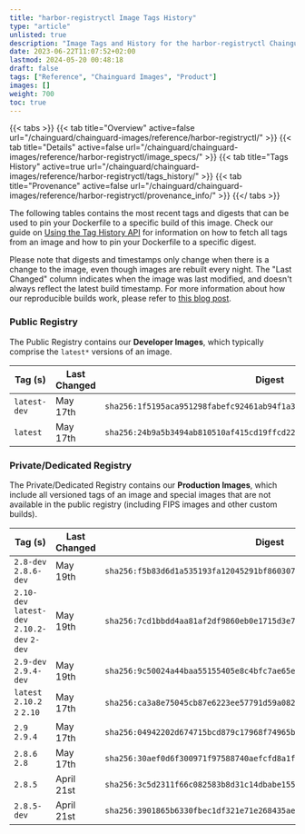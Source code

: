 ```yaml
---
title: "harbor-registryctl Image Tags History"
type: "article"
unlisted: true
description: "Image Tags and History for the harbor-registryctl Chainguard Image"
date: 2023-06-22T11:07:52+02:00
lastmod: 2024-05-20 00:48:18
draft: false
tags: ["Reference", "Chainguard Images", "Product"]
images: []
weight: 700
toc: true
---
```


{{< tabs >}}
{{< tab title="Overview" active=false url="/chainguard/chainguard-images/reference/harbor-registryctl/" >}}
{{< tab title="Details" active=false url="/chainguard/chainguard-images/reference/harbor-registryctl/image_specs/" >}}
{{< tab title="Tags History" active=true url="/chainguard/chainguard-images/reference/harbor-registryctl/tags_history/" >}}
{{< tab title="Provenance" active=false url="/chainguard/chainguard-images/reference/harbor-registryctl/provenance_info/" >}}
{{</ tabs >}}

The following tables contains the most recent tags and digests that can be used to pin your Dockerfile to a specific build of this image. Check our guide on [Using the Tag History API](/chainguard/chainguard-images/using-the-tag-history-api/) for information on how to fetch all tags from an image and how to pin your Dockerfile to a specific digest.

Please note that digests and timestamps only change when there is a change to the image, even though images are rebuilt every night. The "Last Changed" column indicates when the image was last modified, and doesn't always reflect the latest build timestamp. For more information about how our reproducible builds work, please refer to [this blog post](https://www.chainguard.dev/unchained/reproducing-chainguards-reproducible-image-builds).

### Public Registry
The Public Registry contains our **Developer Images**, which typically comprise the `latest*` versions of an image.

| Tag (s)       | Last Changed | Digest                                                                    |
|---------------|--------------|---------------------------------------------------------------------------|
|  `latest-dev` | May 17th     | `sha256:1f5195aca951298fabefc92461ab94f1a32d1e5d08f5d09dd34ca39ea7324739` |
|  `latest`     | May 17th     | `sha256:24b9a5b3494ab810510af415cd19ffcd22e6c537e336ab698b3e26ad3dc64fb7` |


### Private/Dedicated Registry
The Private/Dedicated Registry contains our **Production Images**, which include all versioned tags of an image and special images that are not available in the public registry (including FIPS images and other custom builds).

| Tag (s)                                       | Last Changed | Digest                                                                    |
|-----------------------------------------------|--------------|---------------------------------------------------------------------------|
|  `2.8-dev` `2.8.6-dev`                        | May 19th     | `sha256:f5b83d6d1a535193fa12045291bf860307346f29a2d98040797e13562d9e7933` |
|  `2.10-dev` `latest-dev` `2.10.2-dev` `2-dev` | May 19th     | `sha256:7cd1bbdd4aa81af2df9860eb0e1715d3e7fade682573c3c58d7fe402e3bcab6a` |
|  `2.9-dev` `2.9.4-dev`                        | May 19th     | `sha256:9c50024a44baa55155405e8c4bfc7ae65ebbe4c2267f1c17bc03b95974975a5f` |
|  `latest` `2.10.2` `2` `2.10`                 | May 17th     | `sha256:ca3a8e75045cb87e6223ee57791d59a0827acc776dd7668bf1c63e54103ae17f` |
|  `2.9` `2.9.4`                                | May 17th     | `sha256:04942202d674715bcd879c17968f74965ba4f2786bfa0d02c9b2ef1e74fc5256` |
|  `2.8.6` `2.8`                                | May 17th     | `sha256:30aef0d6f300971f97588740aefcfd8a1f9fa985c7ae977792321e4fda9ea723` |
|  `2.8.5`                                      | April 21st   | `sha256:3c5d2311f66c082583b8d31c14dbabe155fa33a32eed4b094b849b0fe4afc02f` |
|  `2.8.5-dev`                                  | April 21st   | `sha256:3901865b6330fbec1df321e71e268435ae64bfb2dcfe85a91c5bda3794c14269` |

